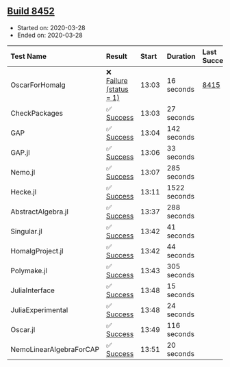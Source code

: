 ## [Build 8452](https://oscarci.mathematik.uni-kl.de/job/oscar/8452/)

* Started on: 2020-03-28
* Ended on: 2020-03-28

| Test Name    | Result | Start | Duration | Last Success | First Failure |
|:-------------|:-------|:------|:---------|:-------------|:--------------|
| OscarForHomalg | ❌ [Failure (status = 1)](https://oscarci.mathematik.uni-kl.de/job/oscar/8452/artifact/logs/build-8452/OscarForHomalg.log) | 13:03 | 16 seconds | [8415](https://oscarci.mathematik.uni-kl.de/job/oscar/8415/) | [8416](https://oscarci.mathematik.uni-kl.de/job/oscar/8416/) |
| CheckPackages | ✅ [Success](https://oscarci.mathematik.uni-kl.de/job/oscar/8452/artifact/logs/build-8452/CheckPackages.log) | 13:03 | 27 seconds |  |  |
| GAP | ✅ [Success](https://oscarci.mathematik.uni-kl.de/job/oscar/8452/artifact/logs/build-8452/GAP.log) | 13:04 | 142 seconds |  |  |
| GAP.jl | ✅ [Success](https://oscarci.mathematik.uni-kl.de/job/oscar/8452/artifact/logs/build-8452/GAP.jl.log) | 13:06 | 33 seconds |  |  |
| Nemo.jl | ✅ [Success](https://oscarci.mathematik.uni-kl.de/job/oscar/8452/artifact/logs/build-8452/Nemo.jl.log) | 13:07 | 285 seconds |  |  |
| Hecke.jl | ✅ [Success](https://oscarci.mathematik.uni-kl.de/job/oscar/8452/artifact/logs/build-8452/Hecke.jl.log) | 13:11 | 1522 seconds |  |  |
| AbstractAlgebra.jl | ✅ [Success](https://oscarci.mathematik.uni-kl.de/job/oscar/8452/artifact/logs/build-8452/AbstractAlgebra.jl.log) | 13:37 | 288 seconds |  |  |
| Singular.jl | ✅ [Success](https://oscarci.mathematik.uni-kl.de/job/oscar/8452/artifact/logs/build-8452/Singular.jl.log) | 13:42 | 41 seconds |  |  |
| HomalgProject.jl | ✅ [Success](https://oscarci.mathematik.uni-kl.de/job/oscar/8452/artifact/logs/build-8452/HomalgProject.jl.log) | 13:42 | 44 seconds |  |  |
| Polymake.jl | ✅ [Success](https://oscarci.mathematik.uni-kl.de/job/oscar/8452/artifact/logs/build-8452/Polymake.jl.log) | 13:43 | 305 seconds |  |  |
| JuliaInterface | ✅ [Success](https://oscarci.mathematik.uni-kl.de/job/oscar/8452/artifact/logs/build-8452/JuliaInterface.log) | 13:48 | 15 seconds |  |  |
| JuliaExperimental | ✅ [Success](https://oscarci.mathematik.uni-kl.de/job/oscar/8452/artifact/logs/build-8452/JuliaExperimental.log) | 13:48 | 24 seconds |  |  |
| Oscar.jl | ✅ [Success](https://oscarci.mathematik.uni-kl.de/job/oscar/8452/artifact/logs/build-8452/Oscar.jl.log) | 13:49 | 116 seconds |  |  |
| NemoLinearAlgebraForCAP | ✅ [Success](https://oscarci.mathematik.uni-kl.de/job/oscar/8452/artifact/logs/build-8452/NemoLinearAlgebraForCAP.log) | 13:51 | 20 seconds |  |  |
